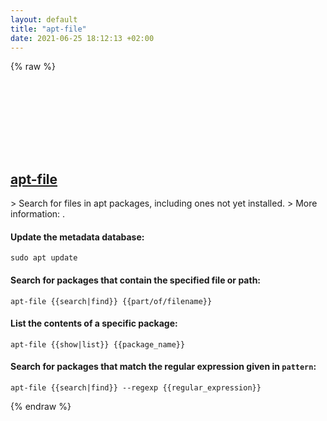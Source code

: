 ```yaml
---
layout: default
title: "apt-file"
date: 2021-06-25 18:12:13 +02:00
---
```

{% raw %}
<h2 id="apt-file">
  <a href="/en/linux/apt-file.html">apt-file</a> <a href="#apt-file"><svg class="icon">
    <use href="/assets/images/unicode_sprite.svg#link" />
  </svg></a>
</h2>
> Search for files in apt packages, including ones not yet installed.
> More information: <https://manpages.debian.org/latest/apt-file/apt-file.1.html>.

#### Update the metadata database:
```shell
sudo apt update
```
#### Search for packages that contain the specified file or path:
```shell
apt-file {{search|find}} {{part/of/filename}}
```
#### List the contents of a specific package:
```shell
apt-file {{show|list}} {{package_name}}
```
#### Search for packages that match the regular expression given in `pattern`:
```shell
apt-file {{search|find}} --regexp {{regular_expression}}
```
{% endraw %}